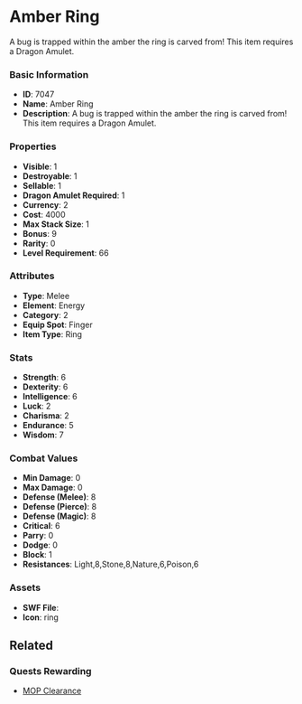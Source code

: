 # Amber Ring

A bug is trapped within the amber the ring is carved from! This item requires a Dragon Amulet.

### Basic Information

- **ID**: 7047
- **Name**: Amber Ring
- **Description**: A bug is trapped within the amber the ring is carved from! This item requires a Dragon Amulet.

### Properties

- **Visible**: 1
- **Destroyable**: 1
- **Sellable**: 1
- **Dragon Amulet Required**: 1
- **Currency**: 2
- **Cost**: 4000
- **Max Stack Size**: 1
- **Bonus**: 9
- **Rarity**: 0
- **Level Requirement**: 66

### Attributes

- **Type**: Melee
- **Element**: Energy
- **Category**: 2
- **Equip Spot**: Finger
- **Item Type**: Ring

### Stats

- **Strength**: 6
- **Dexterity**: 6
- **Intelligence**: 6
- **Luck**: 2
- **Charisma**: 2
- **Endurance**: 5
- **Wisdom**: 7

### Combat Values

- **Min Damage**: 0
- **Max Damage**: 0
- **Defense (Melee)**: 8
- **Defense (Pierce)**: 8
- **Defense (Magic)**: 8
- **Critical**: 6
- **Parry**: 0
- **Dodge**: 0
- **Block**: 1
- **Resistances**: Light,8,Stone,8,Nature,6,Poison,6

### Assets

- **SWF File**: 
- **Icon**: ring

## Related

### Quests Rewarding

- [MOP Clearance](../quests/915-mop-clearance.md)

